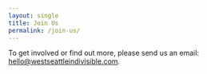 ```yaml
---
layout: single 
title: Join Us
permalink: /join-us/
---
```


To get involved or find out more, please send us an email: [hello@westseattleindivisible.com](mailto:hello@westseattleindivisible.com).
